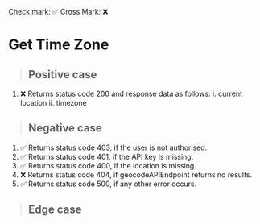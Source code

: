 Check mark: ✅
Cross Mark: ❌

# Get Time Zone

> ## Positive case

1. ❌ Returns status code 200 and response data as follows: 
    i.  current location 
    ii. timezone

> ## Negative case

1. ✅ Returns status code 403, if the user is not authorised.
2. ✅ Returns status code 401, if the API key is missing.
3. ✅ Returns status code 400, if the location is missing.
4. ❌ Returns status code 404, if geocodeAPIEndpoint returns no results.
5. ✅ Returns status code 500, if any other error occurs.

> ## Edge case
